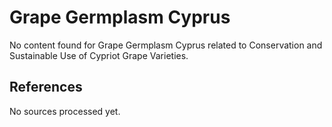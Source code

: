 # Grape Germplasm Cyprus

No content found for Grape Germplasm Cyprus related to Conservation and Sustainable Use of Cypriot Grape Varieties.

## References

No sources processed yet.
